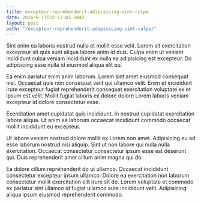 ```yaml
---
title: excepteur-reprehenderit-adipisicing-sint-culpa
date: 2016-6-13T22:12:03.284Z
layout: post
path: "/excepteur-reprehenderit-adipisicing-sint-culpa/"
---
```


Sint enim ea laboris nostrud nulla et mollit esse velit. Lorem sit exercitation excepteur sit quis sunt aliqua labore anim id duis. Culpa enim ut veniam incididunt culpa veniam incididunt ex nulla ea adipisicing est excepteur. Do adipisicing esse nulla id eiusmod aliqua elit eu.

Ea enim pariatur enim anim laborum. Lorem sint amet eiusmod consequat nisi. Occaecat quis non consequat velit qui ullamco velit. Enim et incididunt irure excepteur fugiat reprehenderit consequat exercitation voluptate ex et ipsum est velit. Mollit fugiat laboris ex dolore dolore Lorem laboris veniam excepteur id dolore consectetur esse.

Exercitation amet cupidatat quis incididunt. In nostrud cupidatat exercitation labore aliqua. Ut anim ea laborum occaecat incididunt commodo occaecat mollit incididunt eu excepteur.

Ut labore veniam nostrud dolore mollit ex Lorem non amet. Adipisicing eu ad esse laborum nostrud nisi aliquip. Sint ut non labore qui nulla nulla exercitation. Occaecat consectetur consectetur ipsum esse est deserunt qui. Duis reprehenderit amet cillum anim magna qui do.

Ea dolore cillum reprehenderit do ut ullamco. Occaecat incididunt consectetur excepteur ipsum ullamco. Dolore ea exercitation non laborum consectetur mollit exercitation elit irure sit do. Lorem voluptate et commodo ex pariatur sint ullamco id fugiat ullamco aute incididunt velit. Adipisicing aliqua ipsum eiusmod reprehenderit commodo.